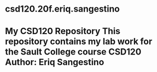 # csd120.20f.eriq.sangestino
# My CSD120 Repository This repository contains my lab work for the Sault College course CSD120 **Author**: Eriq Sangestino

